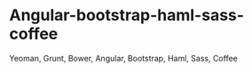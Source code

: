Angular-bootstrap-haml-sass-coffee
==================================

Yeoman, Grunt, Bower, Angular, Bootstrap, Haml, Sass, Coffee
